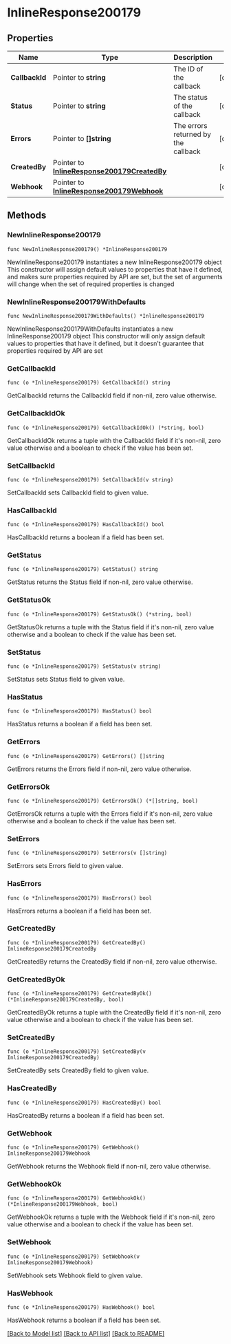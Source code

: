 # InlineResponse200179

## Properties

Name | Type | Description | Notes
------------ | ------------- | ------------- | -------------
**CallbackId** | Pointer to **string** | The ID of the callback | [optional] 
**Status** | Pointer to **string** | The status of the callback | [optional] 
**Errors** | Pointer to **[]string** | The errors returned by the callback | [optional] 
**CreatedBy** | Pointer to [**InlineResponse200179CreatedBy**](InlineResponse200179CreatedBy.md) |  | [optional] 
**Webhook** | Pointer to [**InlineResponse200179Webhook**](InlineResponse200179Webhook.md) |  | [optional] 

## Methods

### NewInlineResponse200179

`func NewInlineResponse200179() *InlineResponse200179`

NewInlineResponse200179 instantiates a new InlineResponse200179 object
This constructor will assign default values to properties that have it defined,
and makes sure properties required by API are set, but the set of arguments
will change when the set of required properties is changed

### NewInlineResponse200179WithDefaults

`func NewInlineResponse200179WithDefaults() *InlineResponse200179`

NewInlineResponse200179WithDefaults instantiates a new InlineResponse200179 object
This constructor will only assign default values to properties that have it defined,
but it doesn't guarantee that properties required by API are set

### GetCallbackId

`func (o *InlineResponse200179) GetCallbackId() string`

GetCallbackId returns the CallbackId field if non-nil, zero value otherwise.

### GetCallbackIdOk

`func (o *InlineResponse200179) GetCallbackIdOk() (*string, bool)`

GetCallbackIdOk returns a tuple with the CallbackId field if it's non-nil, zero value otherwise
and a boolean to check if the value has been set.

### SetCallbackId

`func (o *InlineResponse200179) SetCallbackId(v string)`

SetCallbackId sets CallbackId field to given value.

### HasCallbackId

`func (o *InlineResponse200179) HasCallbackId() bool`

HasCallbackId returns a boolean if a field has been set.

### GetStatus

`func (o *InlineResponse200179) GetStatus() string`

GetStatus returns the Status field if non-nil, zero value otherwise.

### GetStatusOk

`func (o *InlineResponse200179) GetStatusOk() (*string, bool)`

GetStatusOk returns a tuple with the Status field if it's non-nil, zero value otherwise
and a boolean to check if the value has been set.

### SetStatus

`func (o *InlineResponse200179) SetStatus(v string)`

SetStatus sets Status field to given value.

### HasStatus

`func (o *InlineResponse200179) HasStatus() bool`

HasStatus returns a boolean if a field has been set.

### GetErrors

`func (o *InlineResponse200179) GetErrors() []string`

GetErrors returns the Errors field if non-nil, zero value otherwise.

### GetErrorsOk

`func (o *InlineResponse200179) GetErrorsOk() (*[]string, bool)`

GetErrorsOk returns a tuple with the Errors field if it's non-nil, zero value otherwise
and a boolean to check if the value has been set.

### SetErrors

`func (o *InlineResponse200179) SetErrors(v []string)`

SetErrors sets Errors field to given value.

### HasErrors

`func (o *InlineResponse200179) HasErrors() bool`

HasErrors returns a boolean if a field has been set.

### GetCreatedBy

`func (o *InlineResponse200179) GetCreatedBy() InlineResponse200179CreatedBy`

GetCreatedBy returns the CreatedBy field if non-nil, zero value otherwise.

### GetCreatedByOk

`func (o *InlineResponse200179) GetCreatedByOk() (*InlineResponse200179CreatedBy, bool)`

GetCreatedByOk returns a tuple with the CreatedBy field if it's non-nil, zero value otherwise
and a boolean to check if the value has been set.

### SetCreatedBy

`func (o *InlineResponse200179) SetCreatedBy(v InlineResponse200179CreatedBy)`

SetCreatedBy sets CreatedBy field to given value.

### HasCreatedBy

`func (o *InlineResponse200179) HasCreatedBy() bool`

HasCreatedBy returns a boolean if a field has been set.

### GetWebhook

`func (o *InlineResponse200179) GetWebhook() InlineResponse200179Webhook`

GetWebhook returns the Webhook field if non-nil, zero value otherwise.

### GetWebhookOk

`func (o *InlineResponse200179) GetWebhookOk() (*InlineResponse200179Webhook, bool)`

GetWebhookOk returns a tuple with the Webhook field if it's non-nil, zero value otherwise
and a boolean to check if the value has been set.

### SetWebhook

`func (o *InlineResponse200179) SetWebhook(v InlineResponse200179Webhook)`

SetWebhook sets Webhook field to given value.

### HasWebhook

`func (o *InlineResponse200179) HasWebhook() bool`

HasWebhook returns a boolean if a field has been set.


[[Back to Model list]](../README.md#documentation-for-models) [[Back to API list]](../README.md#documentation-for-api-endpoints) [[Back to README]](../README.md)


